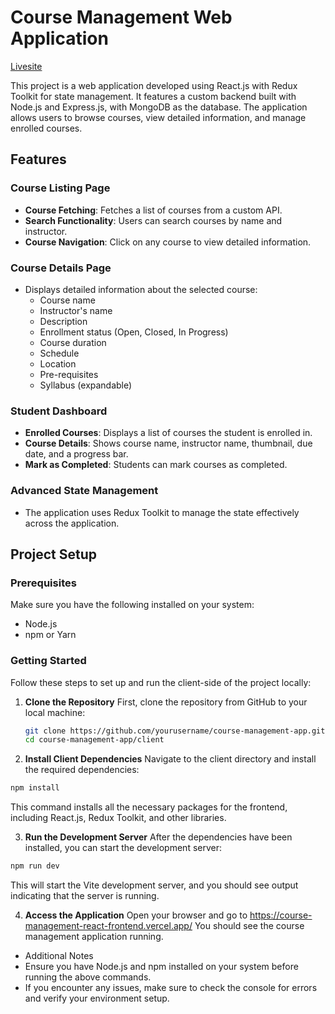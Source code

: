 # Course Management Web Application
 [Livesite](https://course-management-react-frontend.vercel.app/)

This project is a web application developed using React.js with Redux Toolkit for state management. It features a custom backend built with Node.js and Express.js, with MongoDB as the database. The application allows users to browse courses, view detailed information, and manage enrolled courses.

## Features

### Course Listing Page
- **Course Fetching**: Fetches a list of courses from a custom API.
- **Search Functionality**: Users can search courses by name and instructor.
- **Course Navigation**: Click on any course to view detailed information.

### Course Details Page
- Displays detailed information about the selected course:
  - Course name
  - Instructor's name
  - Description
  - Enrollment status (Open, Closed, In Progress)
  - Course duration
  - Schedule
  - Location
  - Pre-requisites
  - Syllabus (expandable)

### Student Dashboard
- **Enrolled Courses**: Displays a list of courses the student is enrolled in.
- **Course Details**: Shows course name, instructor name, thumbnail, due date, and a progress bar.
- **Mark as Completed**: Students can mark courses as completed.


### Advanced State Management
- The application uses Redux Toolkit to manage the state effectively across the application.

## Project Setup

### Prerequisites
Make sure you have the following installed on your system:
- Node.js
- npm or Yarn


### Getting Started

Follow these steps to set up and run the client-side of the project locally:

1. **Clone the Repository**
   First, clone the repository from GitHub to your local machine:

   ```bash
   git clone https://github.com/yourusername/course-management-app.git
   cd course-management-app/client
   ```
2. **Install Client Dependencies**
Navigate to the client directory and install the required dependencies:

```bash 
npm install

```

This command installs all the necessary packages for the frontend, including React.js, Redux Toolkit, and other libraries.

3. **Run the Development Server**
After the dependencies have been installed, you can start the development server:

```bash
npm run dev
```
This will start the Vite development server, and you should see output indicating that the server is running.

4. **Access the Application**
Open your browser and go to https://course-management-react-frontend.vercel.app/ You should see the course management application running.



- Additional Notes
 - Ensure you have Node.js and npm installed on your system before running the above commands.
 - If you encounter any issues, make sure to check the console for errors and verify your      environment setup.